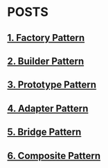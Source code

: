 # POSTS

## [1. Factory Pattern](https://hungon.space/index.php/2022/11/13/design-pattern-factory-pattern/)

## [2. Builder Pattern](https://hungon.space/index.php/2022/11/14/design-pattern-builder/)

## [3. Prototype Pattern](https://hungon.space/index.php/2022/11/15/design-pattern-prototype/)

## [4. Adapter Pattern](https://hungon.space/index.php/2022/11/16/design-pattern-adapter/)

## [5. Bridge Pattern](https://hungon.space/index.php/2022/11/17/design-pattern-bridge/)

## [6. Composite Pattern](https://hungon.space/index.php/2022/11/19/design-pattern-composite/)
